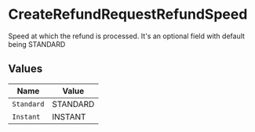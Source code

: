 # CreateRefundRequestRefundSpeed

Speed at which the refund is processed. It's an optional field with default being STANDARD


## Values

| Name       | Value      |
| ---------- | ---------- |
| `Standard` | STANDARD   |
| `Instant`  | INSTANT    |